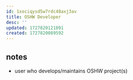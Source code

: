 ```yaml
---
id: 1xociqysd5w7rdc48axj3av
title: OSHW Developer
desc: ''
updated: 1727820121091
created: 1727820089592
---
```


## notes

- user who develops/maintains OSHW project(s)
